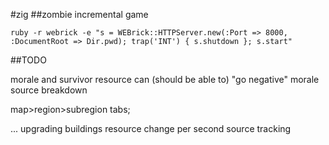 #zig
##zombie incremental game

`ruby -r webrick -e "s = WEBrick::HTTPServer.new(:Port => 8000, :DocumentRoot => Dir.pwd); trap('INT') { s.shutdown }; s.start"`

##TODO


morale and survivor resource can (should be able to) "go negative"
morale source breakdown

map>region>subregion tabs;


...
upgrading buildings
resource change per second source tracking
